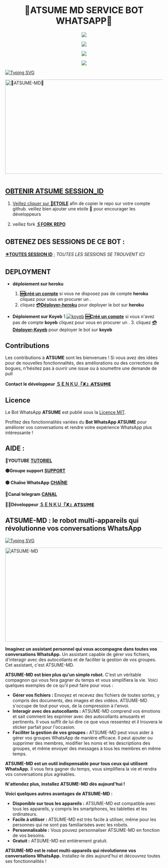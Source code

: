 
<h1 align="center"> 💮ATSUME MD SERVICE BOT WHATSAPP💮  </h1>
<p align="center">  

<p align="center"><a href="https://www.youtube.com/@atsume_md"><img src="https://img.shields.io/badge/Tutoriel-ff0000?style=for-the-badge&logo=youtube&logoColor=ff000000&link=https://www.youtube.com/@atsume_md" /><br>
<p align="center"><a href="https://t.me/atsume_md"><img src="https://img.shields.io/badge/Canal-00FFFF?style=for-the-badge&logo=telegram&logoColor=white" />
<p align="center"><a href="https://chat.whatsapp.com/C5EQSCCklbP0svipAJp6c6"><img src="https://img.shields.io/badge/Support-25D366?style=for-the-badge&logo=whatsapp&logoColor=white" />
<p align="center"><a href="https://whatsapp.com/channel/0029VakWCYx5Ejy6juxlem3P"><img src="https://img.shields.io/badge/Chaîne WhatsApp-25D366?style=for-the-badge&logo=whatsapp&logoColor=white&link=https://whatsapp.com/channel/0029VakWCYx5Ejy6juxlem3P" /><br>

  
<a href="https://git.io/typing-svg"><img src="https://readme-typing-svg.demolab.com?font=Black+Ops+One&size=50&pause=1000&color=1BAFBAFF&center=true&width=910&height=100&lines=💮ATSUME LE ROBOT+RÉVOLUTIONNE💮;MULTI+SERVICE+WHATSAPP+BOT;CRÉER+PAR+💮SENKU+ATSUME💮 ;BOT DATÉE+01.10.2024" alt="Typing SVG" /></a>
  </p>
    <img alt="💮ATSUME-MD💮" width="700" height="300" src="https://files.catbox.moe/a7d9e6.jpg">
<p align="center">
<p align="center">

  <a href="#"><img src="http://readme-typing-svg.herokuapp.com?color=ff00ab&center=true&vCenter=true&multiline=false&lines=Merci+d'avoir+choisir+ATSUME+MD." alt="">
  
## OBTENIR ATSUME SESSION_ID 

1. Veillez cliquer sur [**🌟ETOILE**](https://github.com/Senkuatsume/ATSUME-MD) afin de copier le repo sur votre compte github.  veillez bien ajouter une etoile 🌟 pour encourager les développeurs 



2. veillez fork  [**🖇️FORK REPO**](https://github.com/Senkuatsume/ATSUME-MD/fork)

   

## OBTENEZ DES SESSIONS DE CE  BOT : <br>
  
[**✴️TOUTES SESSION ID**](https://Senkuatsume.github.io/SESSION-ID-WEBCAM.COM/)  ; *TOUTES LES SESSIONS  SE TROUVENT ICI*
 

## DEPLOYMENT 
- **déploiement sur heroku**
  1. [**🆕créé un compte**](https://id.heroku.com/login) 
    si vous ne disposez pas de compte **heroku** cliquez pour vous en procurer un .
  3.  cliquez [**💳Déployer-heroku**](https://dashboard.heroku.com/new?template=https://github.com/HACKING995/HACKING--MD9)
   pour deployer le bot sur **heroku**

- **Déploiement sur Koyeb**
  1.<a href='https://app.koyeb.com/auth/signup' target="_blank"><img alt='koyeb' src='https://img.shields.io/badge/-Login/Logup-black?style=for-the-badge&logo=koyeb&logoColor=white'/></a> [**🆕Créé un compte**](https://dashboard.koyeb.com/signup)
  si vous n'avez pas de compte **koyeb** cliquez  pour vous en procurer un .
  3.  cliquez [**💳Déployer-Koyeb**](https://app.koyeb.com/apps/deploy?type=git&repository=https://github.com/HACKING995/HACKING--MD9/tree/main?tab=readme-ov-file&branch=main&name=zokou-md&env%5BNOM_OWNER%5D=FedoRA&env%5BPREFIXE%5D=~&env%5BMODE_PUBLIC%5D=non&env%5BLECTURE_AUTO_STATUS%5D=non&env%5BTELECHARGER_AUTO_STATUS%5D=oui&env%5BNOM_BOT%5D=Zokou+2.0&env%5BLIENS_MENU%5D=https://static.animecorner.me/2023/08/op2.jpg&env%5BNUMERO_OWNER%5D=22573777061&env%5BETAT%5D=1&env%5BDATABASE_URL%5D=postgres://zokou_user:b9o2NIT2r7YmvzQbH65e4Ub7ixY3T0jr@dpg-cma2fsfqd2ns73dscejg-a.oregon-postgres.render.com/zokou&env%5BWARN_COUNT%5D=3&env%5BSTARTING_BOT_MESSAGE%5D=oui&env%5BANTI_DELETE_MESSAGE%5D=oui
  )
  pour deployer le bot sur **koyeb**

## Contributions

Les contributions à **ATSUME** sont les bienvenues ! Si vous avez des idées pour de nouvelles fonctionnalités, des améliorations ou des corrections de bogues, n'hésitez pas à ouvrir une issue ou à soumettre une demande de pull 

**Contact le développeur** [**ＳＥＮＫＵ『✘』𝗔𝗧𝗦𝗨𝗠𝗘**](https://wa.me/2250574025815)

                
## Licence

Le Bot WhatsApp **ATSUME** est publié sous la [Licence MIT](https://opensource.org/licenses/MIT).

Profitez des fonctionnalités variées du **Bot WhatsApp ATSUME** pour améliorer vos conversations et rendre votre expérience WhatsApp plus intéressante !


## AIDE :

**🔴YOUTUBE** [**TUTORIEL**](https://www.youtube.com/@atsume_md)

**🟢Groupe support** [**SUPPORT**](https://chat.whatsapp.com/C5EQSCCklbP0svipAJp6c6)<br>

**🟢 Chaîne WhatsApp** [**CHAÎNE**](https://whatsapp.com/channel/0029VakWCYx5Ejy6juxlem3P)

**🔵Canal telegram** [**CANAL**](https://t.me/atsume_md)

**🧑‍💻Développeur**  [**ＳＥＮＫＵ『✘』𝗔𝗧𝗦𝗨𝗠𝗘**](https://wa.me/2250574025815)

 

 ## ATSUME-MD : le robot multi-appareils qui révolutionne vos conversations WhatsApp

 <a href="https://git.io/typing-svg"><img src="https://readme-typing-svg.demolab.com?font=Black+Ops+One&size=50&pause=1000&color=1BAFBAFF&center=true&width=910&height=100&lines=💮ATSUME-MD💮;LISEZ POUR COMPRENDRE" alt="Typing SVG" /></a>
  </p>
    <img alt="ATSUME-MD" width="700" height="300" src="https://files.catbox.moe/cv5yjj.jpg">

**Imaginez un assistant personnel qui vous accompagne dans toutes vos conversations WhatsApp.** Un assistant capable de gérer vos fichiers, d'interagir avec des autocollants et de faciliter la gestion de vos groupes. Cet assistant, c'est ATSUME-MD.

**ATSUME-MD est bien plus qu'un simple robot.** C'est un véritable compagnon qui vous fera gagner du temps et vous simplifiera la vie. Voici quelques exemples de ce qu'il peut faire pour vous :

* **Gérer vos fichiers :** Envoyez et recevez des fichiers de toutes sortes, y compris des documents, des images et des vidéos. ATSUME-MD s'occupe de tout pour vous, de la compression à l'envoi.
* **Interagir avec des autocollants :** ATSUME-MD comprend vos émotions et sait comment les exprimer avec des autocollants amusants et pertinents. Il vous suffit de lui dire ce que vous ressentez et il trouvera le sticker parfait pour l'occasion.
* **Faciliter la gestion de vos groupes :** ATSUME-MD peut vous aider à gérer vos groupes WhatsApp de manière efficace. Il peut ajouter ou supprimer des membres, modifier les noms et les descriptions des groupes, et même envoyer des messages à tous les membres en même temps.

**ATSUME-MD est un outil indispensable pour tous ceux qui utilisent WhatsApp.** Il vous fera gagner du temps, vous simplifiera la vie et rendra vos conversations plus agréables.

**N'attendez plus, installez ATSUME-MD dès aujourd'hui !**

**Voici quelques autres avantages de ATSUME-MD :**

* **Disponible sur tous les appareils :** ATSUME-MD est compatible avec tous les appareils, y compris les smartphones, les tablettes et les ordinateurs.
* **Facile à utiliser :** ATSUME-MD est très facile à utiliser, même pour les personnes qui ne sont pas familiarisées avec les robots.
* **Personnalisable :** Vous pouvez personnaliser ATSUME-MD en fonction de vos besoins.
* **Gratuit :** ATSUME-MD est entièrement gratuit.

**ATSUME-MD est le robot multi-appareils qui révolutionne vos conversations WhatsApp.** Installez-le dès aujourd'hui et découvrez toutes ses fonctionnalités !

